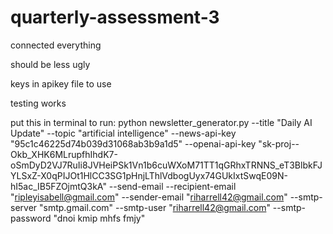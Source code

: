 # quarterly-assessment-3
connected everything

should be less ugly

keys in apikey file to use

testing works

put this in terminal to run:
python newsletter_generator.py --title "Daily AI Update" --topic "artificial intelligence" --news-api-key "95c1c46225d74b039d31068ab3b9a1d5" --openai-api-key "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" --send-email --recipient-email "ripleyisabell@gmail.com" --sender-email "riharrell42@gmail.com" --smtp-server "smtp.gmail.com" --smtp-user "riharrell42@gmail.com" --smtp-password "dnoi kmip mhfs fmjy"
